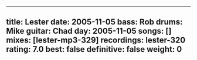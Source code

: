 
---
title: Lester
date: 2005-11-05
bass:	Rob
drums:	Mike
guitar:	Chad
day: 2005-11-05
songs: []
mixes: [lester-mp3-329]
recordings: lester-320
rating: 7.0
best: false
definitive: false
weight: 0
---
